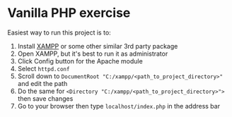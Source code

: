 # Vanilla PHP exercise
Easiest way to run this project is to:
1. Install [XAMPP](https://www.apachefriends.org/download.html) or some other similar 3rd party package
2. Open XAMPP, but it's best to run it as administrator
3. Click Config button for the Apache module
4. Select `httpd.conf`
5. Scroll down to `DocumentRoot "C:/xampp/<path_to_project_directory>"` and edit the path
6. Do the same for `<Directory "C:/xampp/<path_to_project_directory>">` then save changes
7. Go to your browser then type `localhost/index.php` in the address bar
